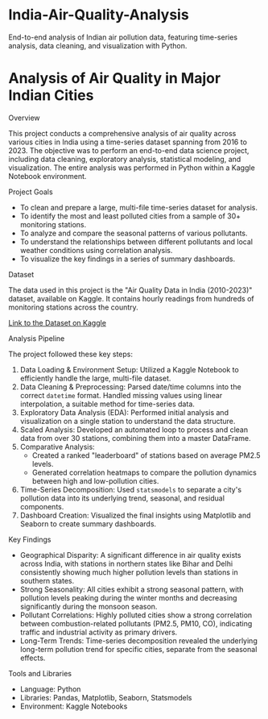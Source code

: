 # India-Air-Quality-Analysis
End-to-end analysis of Indian air pollution data, featuring time-series analysis, data cleaning, and visualization with Python.

# Analysis of Air Quality in Major Indian Cities

Overview

This project conducts a comprehensive analysis of air quality across various cities in India using a time-series dataset spanning from 2016 to 2023. The objective was to perform an end-to-end data science project, including data cleaning, exploratory analysis, statistical modeling, and visualization. The entire analysis was performed in Python within a Kaggle Notebook environment.

Project Goals

* To clean and prepare a large, multi-file time-series dataset for analysis.
* To identify the most and least polluted cities from a sample of 30+ monitoring stations.
* To analyze and compare the seasonal patterns of various pollutants.
* To understand the relationships between different pollutants and local weather conditions using correlation analysis.
* To visualize the key findings in a series of summary dashboards.

Dataset

The data used in this project is the "Air Quality Data in India (2010-2023)" dataset, available on Kaggle. It contains hourly readings from hundreds of monitoring stations across the country.

[Link to the Dataset on Kaggle](https://www.kaggle.com/datasets/abhisheksjha/time-series-air-quality-data-of-india-2010-2023)

Analysis Pipeline

The project followed these key steps:
1.  Data Loading & Environment Setup: Utilized a Kaggle Notebook to efficiently handle the large, multi-file dataset.
2.  Data Cleaning & Preprocessing: Parsed date/time columns into the correct `datetime` format. Handled missing values using linear interpolation, a suitable method for time-series data.
3.  Exploratory Data Analysis (EDA): Performed initial analysis and visualization on a single station to understand the data structure.
4.  Scaled Analysis: Developed an automated loop to process and clean data from over 30 stations, combining them into a master DataFrame.
5.  Comparative Analysis:
    * Created a ranked "leaderboard" of stations based on average PM2.5 levels.
    * Generated correlation heatmaps to compare the pollution dynamics between high and low-pollution cities.
6.  Time-Series Decomposition: Used `statsmodels` to separate a city's pollution data into its underlying trend, seasonal, and residual components.
7.  Dashboard Creation: Visualized the final insights using Matplotlib and Seaborn to create summary dashboards.

Key Findings

* Geographical Disparity: A significant difference in air quality exists across India, with stations in northern states like Bihar and Delhi consistently showing much higher pollution levels than stations in southern states.
* Strong Seasonality: All cities exhibit a strong seasonal pattern, with pollution levels peaking during the winter months and decreasing significantly during the monsoon season.
* Pollutant Correlations: Highly polluted cities show a strong correlation between combustion-related pollutants (PM2.5, PM10, CO), indicating traffic and industrial activity as primary drivers.
* Long-Term Trends: Time-series decomposition revealed the underlying long-term pollution trend for specific cities, separate from the seasonal effects.

Tools and Libraries

* Language: Python
* Libraries: Pandas, Matplotlib, Seaborn, Statsmodels
* Environment: Kaggle Notebooks
